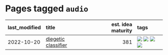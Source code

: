 # Pages tagged `audio`

|last_modified|title|est. idea maturity|tags
|:---|:---|---:|:---|
|2022-10-20|[diegetic classifier](../diegetic-classifier.md)|381|[![](https://img.shields.io/badge/tag-audio-e168be)](../tags/audio.md) [![](https://img.shields.io/badge/tag-classification-96f12e)](../tags/classification.md) [![](https://img.shields.io/badge/tag-experimental-4d35f9)](../tags/experimental.md) [![](https://img.shields.io/badge/tag-text_to_sound-5e378d)](../tags/text_to_sound.md)|